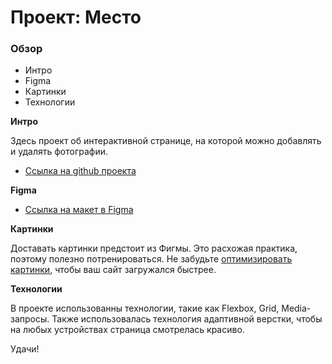 # Проект: Место

### Обзор

* Интро
* Figma
* Картинки
* Технологии

**Интро**

Здесь проект об интерактивной странице, на которой можно добавлять и удалять фотографии.
* [Ссылка на github проекта](https://ishkabibra.github.io/mesto-project/)

**Figma**

* [Ссылка на макет в Figma](https://www.figma.com/file/2cn9N9jSkmxD84oJik7xL7/JavaScript.-Sprint-4?node-id=0%3A1)

**Картинки**

Доставать картинки предстоит из Фигмы. Это расхожая практика, поэтому полезно потренироваться.
Не забудьте [оптимизировать картинки](https://tinypng.com/), чтобы ваш сайт загружался быстрее.

**Технологии**

В проекте использованны технологии, такие как Flexbox, Grid, Media-запросы. Также использовалась
технология адаптивной верстки, чтобы на любых устройствах страница смотрелась красиво.

Удачи!
